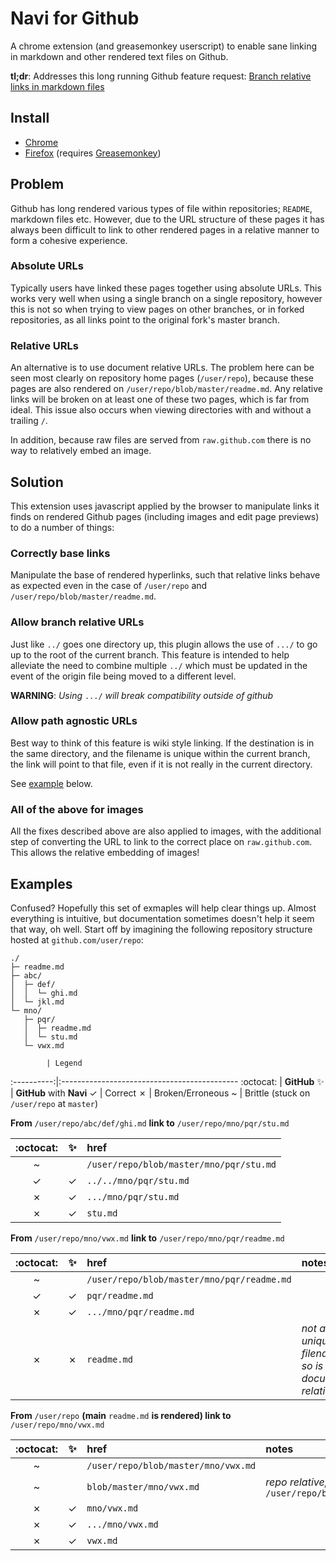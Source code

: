 # Navi for Github

A chrome extension (and greasemonkey userscript) to enable sane linking in markdown and other rendered text files on Github.

**tl;dr**: Addresses this long running Github feature request: [Branch relative links in markdown files](https://github.com/github/markup/issues/101)

## Install

  * [Chrome](https://chrome.google.com/webstore/detail/navi-for-github/ofifaalchickdncbbfendodoamlimlkm)
  * [Firefox](https://raw.github.com/mal/github-navi/master/src/github-navi.user.js)
    (requires [Greasemonkey](https://addons.mozilla.org/en-US/firefox/addon/greasemonkey/))

## Problem

Github has long rendered various types of file within repositories; `README`, markdown files etc. However, due to the URL structure of these pages it has always been difficult to link to other rendered pages in a relative manner to form a cohesive experience.

### Absolute URLs

Typically users have linked these pages together using absolute URLs. This works very well when using a single branch on a single repository, however this is not so when trying to view pages on other branches, or in forked repositories, as all links point to the original fork's master branch.

### Relative URLs

An alternative is to use document relative URLs. The problem here can be seen most clearly on repository home pages (`/user/repo`), because these pages are also rendered on `/user/repo/blob/master/readme.md`. Any relative links will be broken on at least one of these two pages, which is far from ideal. This issue also occurs when viewing directories with and without a trailing `/`.

In addition, because raw files are served from `raw.github.com` there is no way to relatively embed an image.

## Solution

This extension uses javascript applied by the browser to manipulate links it finds on rendered Github pages (including images and edit page previews) to do a number of things:

### Correctly base links

Manipulate the base of rendered hyperlinks, such that relative links behave as expected even in the case of `/user/repo` and `/user/repo/blob/master/readme.md`.

### Allow branch relative URLs

Just like `../` goes one directory up, this plugin allows the use of `.../` to go up to the root of the current branch. This feature is intended to help alleviate the need to combine multiple `../` which must be updated in the event of the origin file being moved to a different level.

**WARNING**: *Using* `.../` *will break compatibility outside of github*

### Allow path agnostic URLs

Best way to think of this feature is wiki style linking. If the destination is in the same directory, and the filename is unique within the current branch, the link will point to that file, even if it is not really in the current directory.

See [example](#examples) below.

### All of the above for images

All the fixes described above are also applied to images, with the additional step of converting the URL to link to the correct place on `raw.github.com`. This allows the relative embedding of images!

## Examples

Confused? Hopefully this set of exmaples will help clear things up. Almost everything is intuitive, but documentation sometimes doesn't help it seem that way, oh well. Start off by imagining the following repository structure hosted at `github.com/user/repo`:

```
./
├─ readme.md
├─ abc/
│  ├─ def/
│  │  └─ ghi.md
│  └─ jkl.md
└─ mno/
   ├─ pqr/
   │  ├─ readme.md
   │  └─ stu.md
   └─ vwx.md
```

            | Legend
:----------:|:--------------------------------------------
 :octocat:  | **GitHub**
 :sparkles: | **GitHub** with **Navi**
 ✓          | Correct
 ✗          | Broken/Erroneous
 ~          | Brittle (stuck on `/user/repo` at `master`)


**From** `/user/repo/abc/def/ghi.md` **link to** `/user/repo/mno/pqr/stu.md`

 :octocat: | :sparkles: | href
:---------:|:----------:|:-----
 ~         |            | `/user/repo/blob/master/mno/pqr/stu.md`
 ✓         | ✓          | `../../mno/pqr/stu.md`
 ✗         | ✓          | `.../mno/pqr/stu.md`
 ✗         | ✓          | `stu.md`

**From** `/user/repo/mno/vwx.md` **link to** `/user/repo/mno/pqr/readme.md`

 :octocat: | :sparkles: | href | notes
:---------:|:----------:|:-----|:------
 ~         |            | `/user/repo/blob/master/mno/pqr/readme.md`
 ✓         | ✓          | `pqr/readme.md`
 ✗         | ✓          | `.../mno/pqr/readme.md`
 ✗         | ✗          | `readme.md` | *not a unique filename, so is document relative*

**From** `/user/repo` **(main** `readme.md` **is rendered) link to** `/user/repo/mno/vwx.md`

 :octocat: | :sparkles: | href | notes
:---------:|:----------:|:-----|:------
 ~         |            | `/user/repo/blob/master/mno/vwx.md`
 ~         |            | `blob/master/mno/vwx.md` | *repo relative; but breaks on* `/user/repo/blob/master/readme.md`
 ✗         | ✓          | `mno/vwx.md`
 ✗         | ✓          | `.../mno/vwx.md`
 ✗         | ✓          | `vwx.md`
